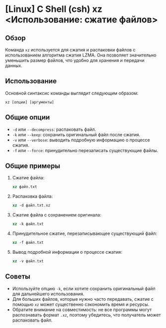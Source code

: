 # [Linux] C Shell (csh) xz <Использование: сжатие файлов>

## Обзор
Команда `xz` используется для сжатия и распаковки файлов с использованием алгоритма сжатия LZMA. Она позволяет значительно уменьшить размер файлов, что удобно для хранения и передачи данных.

## Использование
Основной синтаксис команды выглядит следующим образом:

```
xz [опции] [аргументы]
```

## Общие опции
- `-d` или `--decompress`: распаковать файл.
- `-k` или `--keep`: сохранить оригинальный файл после сжатия.
- `-v` или `--verbose`: выводить подробную информацию о процессе сжатия.
- `-f` или `--force`: принудительно перезаписать существующие файлы.

## Общие примеры
1. Сжатие файла:
   ```csh
   xz файл.txt
   ```

2. Распаковка файла:
   ```csh
   xz -d файл.txt.xz
   ```

3. Сжатие файла с сохранением оригинала:
   ```csh
   xz -k файл.txt
   ```

4. Принудительное сжатие, перезаписывающее существующий файл:
   ```csh
   xz -f файл.txt
   ```

5. Вывод подробной информации о процессе сжатия:
   ```csh
   xz -v файл.txt
   ```

## Советы
- Используйте опцию `-k`, если хотите сохранить оригинальный файл для дальнейшего использования.
- Для больших файлов, которые нужно часто передавать, сжатие с помощью `xz` может существенно сэкономить время и ресурсы.
- Обратите внимание на совместимость: не все программы могут распознавать формат `.xz`, поэтому убедитесь, что получатель может распаковать файл.